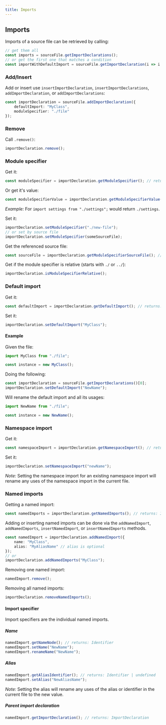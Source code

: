 ```yaml
---
title: Imports
---
```


## Imports

Imports of a source file can be retrieved by calling:

```ts
// get them all
const imports = sourceFile.getImportDeclarations();
// or get the first one that matches a condition
const importWithDefaultImport = sourceFile.getImportDeclaration(i => i.getDefaultImport() != null);
```

### Add/Insert

Add or insert use `insertImportDeclaration`, `insertImportDeclarations`, `addImportDeclaration`, or `addImportDeclarations`:

```ts
const importDeclaration = sourceFile.addImportDeclaration({
    defaultImport: "MyClass",
    moduleSpecifier: "./file"
});
```

### Remove

Call `.remove()`:

```ts
importDeclaration.remove();
```

### Module specifier

Get it:

```ts
const moduleSpecifier = importDeclaration.getModuleSpecifier(); // returns: StringLiteral
```

Or get it's value:

```ts
const moduleSpecifierValue = importDeclaration.getModuleSpecifierValue(); // returns: string
```

_Example:_ For `import settings from "./settings";` would return `./settings`.

Set it:

```ts
importDeclaration.setModuleSpecifier("./new-file");
// or set by source file
importDeclaration.setModuleSpecifier(someSourceFile);
```

Get the referenced source file:

```ts
const sourceFile = importDeclaration.getModuleSpecifierSourceFile(); // returns: SourceFile | undefined
```

Get if the module specifier is relative (starts with `./` or `../`):

```ts
importDeclaration.isModuleSpecifierRelative();
```

### Default import

Get it:

```ts
const defaultImport = importDeclaration.getDefaultImport(); // returns: Identifier | undefined
```

Set it:

```ts
importDeclaration.setDefaultImport("MyClass");
```

#### Example

Given the file:

```ts
import MyClass from "./file";

const instance = new MyClass();
```

Doing the following:

```ts
const importDeclaration = sourceFile.getImportDeclarations()[0];
importDeclaration.setDefaultImport("NewName");
````

Will rename the default import and all its usages:

```ts
import NewName from "./file";

const instance = new NewName();
```

### Namespace import

Get it:

```ts
const namespaceImport = importDeclaration.getNamespaceImport(); // returns: Identifier | undefined
```

Set it:

```ts
importDeclaration.setNamespaceImport("newName");
```

_Note:_ Setting the namespace import for an existing namespace import will rename any uses of the namespace import in the current file.

### Named imports

Getting a named import:

```ts
const namedImports = importDeclaration.getNamedImports(); // returns: ImportSpecifier
```

Adding or inserting named imports can be done via the `addNamedImport`, `addNamedImports`, `insertNamedImport`, or `insertNamedImports` methods.

```ts
const namedImport = importDeclaration.addNamedImport({
    name: "MyClass",
    alias: "MyAliasName" // alias is optional
});
// or
importDeclaration.addNamedImports("MyClass");
```

Removing one named import:

```ts
namedImport.remove();
```

Removing all named imports:

```ts
importDeclaration.removeNamedImports();
```

#### Import specifier

Import specifiers are the individual named imports.

##### Name

```ts
namedImport.getNameNode(); // returns: Identifier
namedImport.setName("NewName");
namedImport.renameName("NewName");
```

##### Alias

```ts
namedImport.getAliasIdentifier(); // returns: Identifier | undefined
namedImport.setAlias("NewAliasName");
```

_Note:_ Setting the alias will rename any uses of the alias or identifier in the current file to the new value.

##### Parent import declaration

```ts
namedImport.getImportDeclaration(); // returns: ImportDeclaration
```
